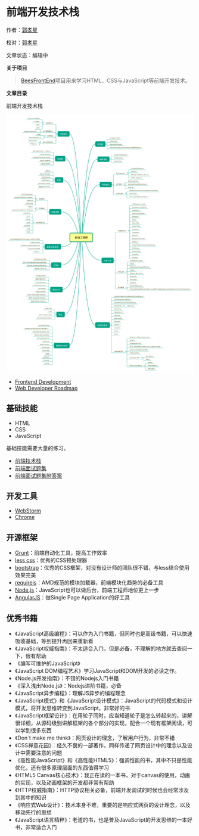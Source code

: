 # 前端开发技术栈

作者：[郭孝星](https://github.com/guoxiaoxing)

校对：[郭孝星](https://github.com/guoxiaoxing)

文章状态：编辑中

**关于项目**

> [BeesFrontEnd](https://github.com/BeesFrontEnd/BeesFrontEnd)项目用来学习HTML、CSS与JavaScript等前端开发技术。

**文章目录**

前端开发技术栈

<img src="https://github.com/BeesFrontEnd/BeesFrontEnd/raw/master/art/front-end-skill-map.png">

- [Frontend Development](https://github.com/dypsilon/frontend-dev-bookmarks)
- [Web Developer Roadmap](https://github.com/kamranahmedse/developer-roadmap)

## 基础技能

- HTML
- CSS
- JavaScript

基础技能需要大量的练习。

- [前端技术栈](https://github.com/JacksonTian/fks)
- [前端面试题集](https://github.com/h5bp/Front-end-Developer-Interview-Questions/tree/master/Translations/Chinese)
- [前端面试题集附答案](https://github.com/qiu-deqing/FE-interview)

## 开发工具

- [WebStorm](http://xclient.info/s/web-storm.html?t=96bd6dd93be6032ba7f6f81f8819ad7fffc3eb8d)
- [Chrome](https://www.google.com/chrome/)

## 开源框架

- [Grunt](http://gruntjs.com/)：前端自动化工具，提高工作效率
- [less css](http://lesscss.org/)：优秀的CSS预处理器 
- [bootstrap](http://getbootstrap.com/)：优秀的CSS框架，对没有设计师的团队很不错，与less结合使用效果完美
- [requirejs](http://requirejs.org/)：AMD规范的模块加载器，前端模块化趋势的必备工具
- [Node.js](http://nodejs.org/)：JavaScript也可以做后台，前端工程师地位更上一步
- [AngularJS](https://angularjs.org/)：做Single Page Application的好工具

## 优秀书籍

- 《JavaScript高级编程》：可以作为入门书籍，但同时也是高级书籍，可以快速吸收基础，等到提升再回来重新看
- 《JavaScript权威指南》：不太适合入门，但是必备，不理解的地方就去查阅一下，很有帮助
- 《编写可维护的JavaScript》
- 《JavaScript DOM编程艺术》学习JavaScript和DOM开发的必读之作。
- 《Node.js开发指南》：不错的Nodejs入门书籍
- 《深入浅出Node.js》：Nodejs进阶书籍，必备
- 《JavaScript异步编程》：理解JS异步的编程理念
- 《JavaScript模式》和《JavaScript设计模式》：JavaScript的代码模式和设计模式，将开发思维转变到JavaScript，非常好的书
- 《JavaScript框架设计》：在用轮子同时，应当知道轮子是怎么转起来的，讲解很详细，从源码级别讲解框架的各个部分的实现，配合一个现有框架阅读，可以学到很多东西
- 《Don`t make me think》：网页设计的理念，了解用户行为，非常不错
- 《CSS禅意花园》：经久不衰的一部著作，同样传递了网页设计中的理念以及设计中需要注意的问题
- 《高性能JavaScript》和《高性能HTML5》：强调性能的书，其中不只是性能优化，还有很多原理层面的东西值得学习
- 《HTML5 Canvas核心技术》：我正在读的一本书，对于canvas的使用，动画的实现，以及动画框架的开发都非常有帮助
- 《HTTP权威指南》：HTTP协议相关必备，前端开发调试的时候也会经常涉及到其中的知识
- 《响应式Web设计》：技术本身不难，重要的是响应式网页的设计理念，以及移动先行的思想
- 《JavaScript语言精粹》：老道的书，也是普及JavaScript的开发思维的一本好书，非常适合入门